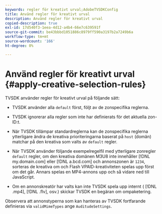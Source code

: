 ```yaml
---
keywords: regler för kreativt urval;AdobeTVSDKConfig
title: Använd regler för kreativt urval
description: Använd regler för kreativt urval
copied-description: true
exl-id: 17d540f3-1eea-4d12-a4b4-66e7c639591f
source-git-commit: be43bbbd1051886c8979ff590a3197b2a7249b6a
workflow-type: tm+mt
source-wordcount: '166'
ht-degree: 0%

---
```


# Använd regler för kreativt urval {#apply-creative-selection-rules}

TVSDK använder regler för kreativt urval på följande sätt:

* TVSDK använder alla `default` först, följt av de zonspecifika reglerna.
* TVSDK ignorerar alla regler som inte har definierats för det aktuella zon-ID:t.
* När TVSDK tillämpar standardreglerna kan de zonspecifika reglerna ytterligare ändra de kreativa prioriteringarna baserat på `host` (domän) matchar på den kreativa som valts av `default` regler.

* När TVSDK använder följande exempelregelfil med ytterligare zonregler `default` regler, om den kreativa domänen M3U8 inte innehåller [!DNL my.domain.com] eller [!DNL a.bcd.com] och annonszonen är `1234`, sorteras de kreativa om och Flash VPAID-kreativiteten spelas upp först om det går. Annars spelas en MP4-annons upp och så vidare ned till JavaScript.

* Om en annonskreatör har valts kan inte TVSDK spela upp internt ( [!DNL .mp4], [!DNL .flv], osv.) skickar TVSDK en begäran om ompaketering.

Observera att annonstyperna som kan hanteras av TVSDK fortfarande definieras via `validMimeTypes` ange `AuditudeSettings`.

<!-- 

In Android 2.5 API docs, I see a 
<span class="codeph"> setValidMimeTypes</span> but not a 
<span class="codeph"> getValidMimeTypes</span>.

 -->
